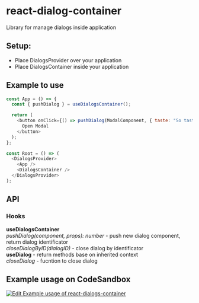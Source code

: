 # react-dialog-container

Library for manage dialogs inside application

## Setup:

- Place DialogsProvider over your application
- Place DialogsContainer inside your application

## Example to use

```js
const App = () => {
  const { pushDialog } = useDialogsContainer();

  return (
    <button onClick={() => pushDialog(ModalComponent, { taste: "So tasty" })}>
      Open Modal
    </button>
  );
};

const Root = () => (
  <DialogsProvider>
    <App />
    <DialogsContainer />
  </DialogsProvider>
);
```

## API

### Hooks

**useDialogsContainer**  
_pushDialog(component, props): number_ - push new dialog component, return dialog identificator  
_closeDialogByID(dialogID)_ - close dialog by identificator  
**useDialog** - return methods base on inherited context  
_closeDialog_ - fucntion to close dialog

## Example usage on CodeSandbox

[![Edit Example usage of react-dialogs-container](https://codesandbox.io/static/img/play-codesandbox.svg)](https://codesandbox.io/s/example-usage-of-react-dialogs-container-7d3l1?fontsize=14&hidenavigation=1&theme=dark)
